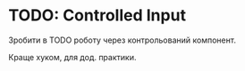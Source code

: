 #  TODO: Controlled Input

Зробити в TODO роботу через контрольований компонент.

Краще хуком, для дод. практики. 